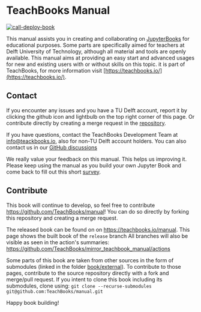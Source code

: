 # TeachBooks Manual

[![call-deploy-book](https://github.com/TeachBooks/manual/actions/workflows/call-deploy-book.yml/badge.svg)](https://github.com/TeachBooks/manual/actions/workflows/call-deploy-book.yml)

This manual assists you in creating and collaborating on [JupyterBooks](https://jupyterbook.org/) for educational purposes. Some parts are specifically aimed for teachers at Delft University of Technology, although all material and tools are openly available. This manual aims at providing an easy start and advanced usages for new and existing users with or without skills on this topic. it is part of TeachBooks, for more information visit [https://teachbooks.io/](https://teachbooks.io/).

## Contact
If you encounter any issues and you have a TU Delft account, report it by clicking  the github icon and lightbulb on the top right corner of this page. Or contribute directly by creating a merge request in the [repository](https://github.com/Teachbooks/manual).

If you have questions, contact the TeachBooks Development Team at info@teackbooks.io, also for non-TU Delft account holders. You can also contact us in our [GitHub discussions](https://github.com/orgs/TeachBooks/discussions)

We really value your feedback on this manual. This helps us improving it. Please keep using the manual as you build your own Jupyter Book and come back to fill out this short [survey](https://forms.gle/hXbFUQgN95H8ftxt9).

## Contribute
This book will continue to develop, so feel free to contribute https://github.com/TeachBooks/manual! You can do so directly by forking this repository and creating a merge request.

The released book can be found on on https://teachbooks.io/manual. This page shows the built book of the `release` branch All branches will also be visible as seen in the action's summaries: https://github.com/TeachBooks/mirror_teachbook_manual/actions

Some parts of this book are taken from other sources in the form of submodules (linked in the folder [book/external](book/external)). To contribute to those pages, contribute to the source repository directly with a fork and merge/pull request. If you intent to clone this book including its submodules, clone using: `git clone --recurse-submodules git@github.com:TeachBooks/manual.git`

Happy book building!
